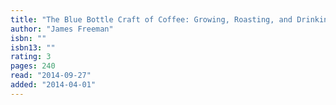 ```yaml
---
title: "The Blue Bottle Craft of Coffee: Growing, Roasting, and Drinking, with Recipes"
author: "James Freeman"
isbn: ""
isbn13: ""
rating: 3
pages: 240
read: "2014-09-27"
added: "2014-04-01"
---
```



